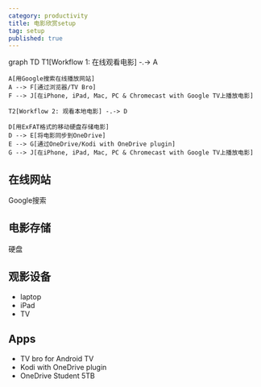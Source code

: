 ```yaml
---
category: productivity
title: 电影欣赏setup
tag: setup
published: true
---
```


<div class="mermaid">
    graph TD
    T1[Workflow 1: 在线观看电影] -.-> A

    A[用Google搜索在线播放网站]
    A --> F[通过浏览器/TV Bro]
    F --> J[在iPhone, iPad, Mac, PC & Chromecast with Google TV上播放电影]

    T2[Workflow 2: 观看本地电影] -.-> D

    D[用ExFAT格式的移动硬盘存储电影]
    D --> E[将电影同步到OneDrive]
    E --> G[通过OneDrive/Kodi with OneDrive plugin]
    G --> J[在iPhone, iPad, Mac, PC & Chromecast with Google TV上播放电影]
  
</div>

## 在线网站

Google搜索

## 电影存储

硬盘

## 观影设备

- laptop
- iPad
- TV

## Apps

- TV bro for Android TV
- Kodi with OneDrive plugin
- OneDrive Student 5TB
